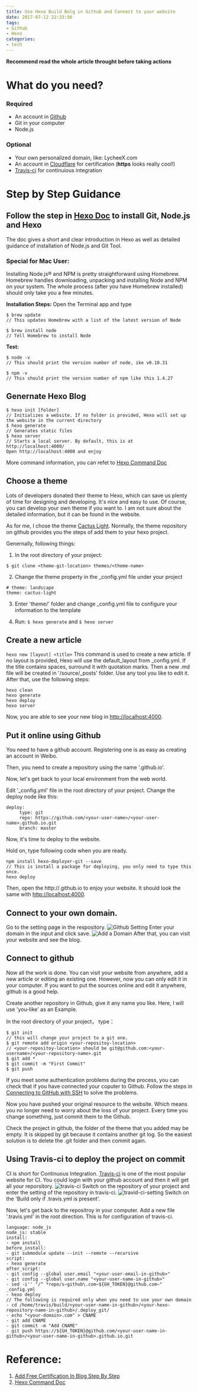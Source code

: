 ```yaml
---
title: Use Hexo Build Bolg in Github and Connect to your website
date: 2017-07-12 22:33:56
tags:
- Github
- Hexo
categories:
- tech
---
```

**Recommend read the whole article throught before taking actions**
# What do you need?
### Required
* An account in [Github](https://github.com)
* Git in your computer
* Node.js
### Optional
* Your own personalized domain, like: LycheeX.com 
* An account in [Cloudflare](https://www.cloudflare.com/) for certification (**https** looks really cool!)
* [Travis-ci](https://travis-ci.org/) for continuious integration

# Step by Step Guidance
## Follow the step in [Hexo Doc](https://hexo.io/docs/) to install Git, Node.js and Hexo
The doc gives a short and clear introduction in Hexo as well as detailed guidance of installation of Node.js and Git Tool.

### Special for Mac User:
Installing Node.js® and NPM is pretty straightforward using Homebrew. Homebrew handles downloading, unpacking and installing Node and NPM on your system. The whole process (after you have Homebrew installed) should only take you a few minutes.

**Installation Steps:**
Open the Terminal app and type 

```
$ brew update 
// This updates Homebrew with a list of the latest version of Node

$ brew install node 
// Tell Homebrew to install Node
```

**Test:**
```
$ node -v 
// This should print the version number of node, ike v0.10.31

$ npm -v 
// This should print the version number of npm like this 1.4.27
```

## Genernate Hexo Blog
```
$ hexo init [folder] 
// Initializes a website. If no folder is provided, Hexo will set up the website in the current directory
$ hexo generate 
// Generates static files
$ hexo server 
// Starts a local server. By default, this is at http://localhost:4000/
Open http://localhost:4000 and enjoy
```

More command information, you can refet to [Hexo Command Doc](https://hexo.io/docs/commands.html)

## Choose a theme
Lots of developers donated their theme to Hexo, which can save us plenty of time for designing and developing. It's nice and easy to use. Of course, you can develop your own theme if you want to. I am not sure about the detailed information, but it can be found in the website.

As for me, I chose the theme [Cactus Light](https://github.com/gabithume/cactus-light). Normally, the theme repository on github provides you the steps of add them to your hexo project. 

Genernally, following things:
1. In the root directory of your project:

`$ git clone <theme-git-location> themes/<theme-name> `

2. Change the theme property in the _config.yml file under your project
```
# theme: landscape
theme: cactus-light
```

3. Enter 'theme/<theme-name>' folder and change _config.yml file to configure your information to the template

4. Run: `$ hexo generate` and `$ hexo server`

## Create a new article

`hexo new [layout] <title>`
This command is used to create a new article. If no layout is provided, Hexo will use the default_layout from _config.yml. If the title contains spaces, surround it with quotation marks.
Then a new .md file will be created in '<your-project>/source/_posts' folder.
Use any tool you like to edit it. After that, use the following steps:
```
hexo clean
hexo generate
hexo deploy
hexo server
```
Now, you are able to see your new blog in [http://localhost:4000](http://localhost:4000).

## Put it online using Github
You need to have a github account. Registering one is as easy as creating an account in Weibo.

Then, you need to create a repository using the name '<your-user-name>.github.io'.

Now, let's get back to your local environment from the web world. 

Edit '_config.yml' file in the root directory of your project.
Change the deploy node like this:
```
deploy:
     type: git
     repo: https://github.com/<your-user-name>/<your-user-name>.github.io.git
     branch: master
```

Now, it's time to deploy to the website.

Hold on, type following code when you are ready.
```
npm install hexo-deployer-git --save
// This is install a package for deploying, you only need to type this once.
hexo deploy
```

Then, open the http://<your-user-name>.github.io to enjoy your website. It should look the same with [http://localhost:4000](http://localhost:4000).

## Connect to your own domain.
Go to the setting page in the respository. 
![Github Setting](../../../../pics/github-setting.png)
Enter your domain in the input and click save.
![Add a Domain](../../../../pics/add-a-domain.png)
After that, you can visit your website and see the blog.

## Connect to github 
Now all the work is done. You can visit your website from anywhere, add a new article or editing an existing one.
However, now you can only edit it in your computer. If you want to put the sources online and edit it anywhere, github is a good help.

Create another repository in Github, give it any name you like. Here, I will use 'you-like' as an Example.

In the root directory of your project， type：
```
$ git init
// this will change your project to a git one.
$ git remote add origin <your-repositoy-location>
// <your-repositoy-location> should be git@github.com:<your-username>/<your-repository-name>.git
$ git add *
$ git commit -m "First Commit"
$ git push
```

If you meet some authentication problems during the process, you can check that if you have connected your coputer to Github. Follow the steps in [Connecting to GitHub with SSH](https://help.github.com/articles/connecting-to-github-with-ssh/) to solve the problems.

Now you have pushed your original resource to the website. Which means you no longer need to worry about the loss of your project. Every time you change something, just commit them to the Github.

Check the project in github, the folder of the theme that you added may be empty. It is skipped by git because it contains another git log. So the easiest solution is to delete the .git folder and then commit again.

## Using Travis-ci to deploy the project on commit
CI is short for Continuous Integration. [Travis-ci](https://travis-ci.org/) is one of the most popular website for CI. You could login with your github account and then it will get all your reporsitory.
![travis-ci](../../../../pics/travis-ci.png)
Switch on the repository of your project and enter the setting of the repository in travis-ci.
![travid-ci-setting](../../../../pics/travis-ci-setting.png)
Switch on the 'Build only if .travis.yml is present'.

Now, let's get back to the repositroy in your computer.
Add a new file '.travis.yml' in the root direction. This is for configuration of travis-ci.
```
language: node_js
node_js: stable
install:
- npm install
before_install:
- git submodule update --init --remote --recursive
script:
- hexo generate
after_script:
- git config --global user.email "<your-user-email-in-github>"
- git config --global user.name "<your-user-name-in-github>"
- sed -i'' "/^ *repo/s~github\.com~${GH_TOKEN}@github.com~" _config.yml
- hexo deploy
// The following is required only when you need to use your own domain
- cd /home/travis/build/<your-user-name-in-github>/<your-hexo-repository-name-in-github>/.deploy_git/
- echo "<your-domain>.com" > CNAME
- git add CNAME
- git commit -m "Add CNAME"
- git push https://${GH_TOKEN}@github.com/<your-user-name-in-github>/<your-user-name-in-github>.github.io.git
```


# Reference:
1. [Add Free Certification In Blog Step By Step](http://troyyang.com/2017/05/21/Add_Free_Certification_In_Blog_Step_By_Step/)
2. [Hexo Command Doc](https://hexo.io/docs/commands.html)